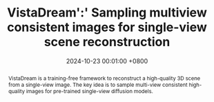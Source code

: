---
title:          VistaDream':' Sampling multiview consistent images for single-view scene reconstruction
date:           2024-10-23 00:01:00 +0800
selected:       true
pub:            "arXiv"
pub_date:       "2024"
# pub_last:       ' <span class="badge badge-pill badge-custom badge-success">Spotlight</span>'
abstract: >-
  VistaDream is a training-free framework to reconstruct a high-quality 3D scene from a single-view image. The key idea is to sample multi-view consistent high-quality images for pre-trained single-view diffusion models.
  
cover:          assets/images/covers/vistadream.gif
authors:
  - Haiping Wang
  - Yuan Liu†
  - Ziwei Liu
  - Zhen Dong†
  - Wenping Wang
  - Bisheng Yang
links:
  Paper: https://arxiv.org/abs/2410.16892
  Code: https://github.com/WHU-USI3DV/VistaDream
  Project Page: https://vistadream-project-page.github.io/
---
